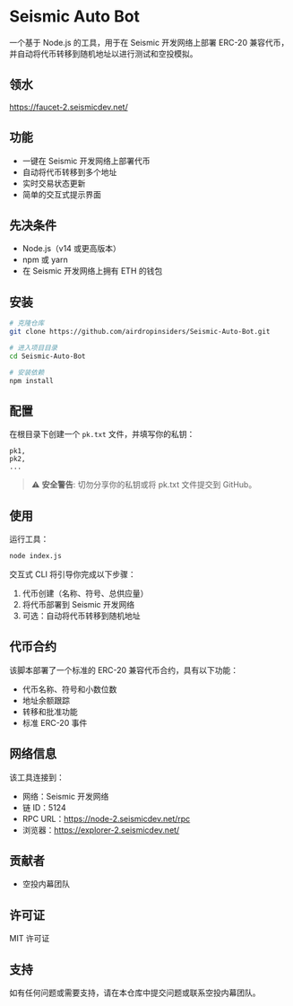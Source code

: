 # Seismic Auto Bot

一个基于 Node.js 的工具，用于在 Seismic 开发网络上部署 ERC-20 兼容代币，并自动将代币转移到随机地址以进行测试和空投模拟。

## 领水

https://faucet-2.seismicdev.net/

## 功能

- 一键在 Seismic 开发网络上部署代币
- 自动将代币转移到多个地址
- 实时交易状态更新
- 简单的交互式提示界面

## 先决条件

- Node.js（v14 或更高版本）
- npm 或 yarn
- 在 Seismic 开发网络上拥有 ETH 的钱包

## 安装

```bash
# 克隆仓库
git clone https://github.com/airdropinsiders/Seismic-Auto-Bot.git

# 进入项目目录
cd Seismic-Auto-Bot

# 安装依赖
npm install
```

## 配置

在根目录下创建一个 `pk.txt` 文件，并填写你的私钥：

```
pk1,
pk2,
...
```

> ⚠️ **安全警告**: 切勿分享你的私钥或将 pk.txt 文件提交到 GitHub。

## 使用

运行工具：

```bash
node index.js
```

交互式 CLI 将引导你完成以下步骤：

1. 代币创建（名称、符号、总供应量）
2. 将代币部署到 Seismic 开发网络
3. 可选：自动将代币转移到随机地址

## 代币合约

该脚本部署了一个标准的 ERC-20 兼容代币合约，具有以下功能：

- 代币名称、符号和小数位数
- 地址余额跟踪
- 转移和批准功能
- 标准 ERC-20 事件

## 网络信息

该工具连接到：
- 网络：Seismic 开发网络
- 链 ID：5124
- RPC URL：https://node-2.seismicdev.net/rpc
- 浏览器：https://explorer-2.seismicdev.net/

## 贡献者

- 空投内幕团队

## 许可证

MIT 许可证

## 支持

如有任何问题或需要支持，请在本仓库中提交问题或联系空投内幕团队。
